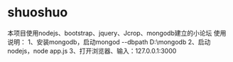 # shuoshuo
本项目使用nodejs、bootstrap、jquery、Jcrop、mongodb建立的小论坛
使用说明：
1、安装mongodb，启动mongod --dbpath D:\mongodb
2、启动nodejs，node app.js
3、打开浏览器、输入：127.0.0.1:3000			